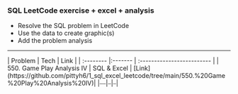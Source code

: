 ### SQL LeetCode exercise + excel + analysis
- Resolve the SQL problem in LeetCode
- Use the data to create graphic(s)
- Add the problem analysis 

<hr>
| Problem | Tech | Link   |
| :-------- |:------- | :------------------------- |
| 550. Game Play Analysis IV | SQL & Excel | [Link](https://github.com/pittyh6/1_sql_excel_leetcode/tree/main/550.%20Game%20Play%20Analysis%20IV)|
<!-- |  | | **GitHub**. [link]() |-->
|⎯⎯|⎯|⎯| 
